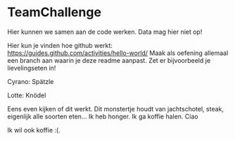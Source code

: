 # TeamChallenge
Hier kunnen we samen aan de code werken. Data mag hier niet op!

Hier kun je vinden hoe github werkt: https://guides.github.com/activities/hello-world/
Maak als oefening allemaal een branch aan waarin je deze readme aanpast. Zet er bijvoorbeeld je lievelingseten in!

Cyrano: Spätzle




Lotte: Knödel 


Eens even kijken of dit werkt.
Dit monstertje houdt van jachtschotel, steak, eigenlijk alle soorten eten...
Ik heb honger.
Ik ga koffie halen.
Ciao

Ik wil ook koffie :(. 

